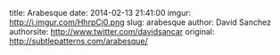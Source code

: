 title:  Arabesque
date:   2014-02-13 21:41:00
imgur: http://i.imgur.com/HhrpCj0.png
slug: arabesque
author: David Sanchez
authorsite: http://www.twitter.com/davidsancar
original: http://subtlepatterns.com/arabesque/
